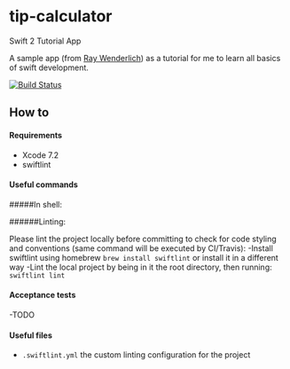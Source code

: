 # tip-calculator
Swift 2 Tutorial App

A sample app (from [Ray Wenderlich](http://www.raywenderlich.com/)) as a tutorial for me to learn all basics of swift development.


[![Build Status](https://travis-ci.org/heshamMassoud/tip-calculator.svg?branch=master)](https://travis-ci.org/heshamMassoud/tip-calculator)

## How to

#### Requirements
- Xcode 7.2
- swiftlint

#### Useful commands

#####In shell:

######Linting:

Please lint the project locally before committing to check for code styling and conventions (same command will be executed by CI/Travis):
-Install swiftlint using homebrew
`brew install swiftlint`
or install it in a different way
-Lint the local project by being in it the root directory, then running:
`swiftlint lint`

#### Acceptance tests
-TODO

#### Useful files
- `.swiftlint.yml` the custom linting configuration for the project


